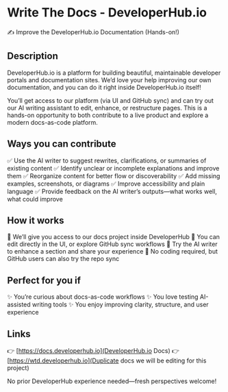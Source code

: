 # Write The Docs - DeveloperHub.io
✍️ Improve the DeveloperHub.io Documentation (Hands-on!)

## Description
DeveloperHub.io is a platform for building beautiful, maintainable developer portals and documentation sites. We’d love your help improving our own documentation, and you can do it right inside DeveloperHub.io itself!

You’ll get access to our platform (via UI and GitHub sync) and can try out our AI writing assistant to edit, enhance, or restructure pages. This is a hands-on opportunity to both contribute to a live product and explore a modern docs-as-code platform.

## Ways you can contribute
✅ Use the AI writer to suggest rewrites, clarifications, or summaries of existing content
✅ Identify unclear or incomplete explanations and improve them
✅ Reorganize content for better flow or discoverability
✅ Add missing examples, screenshots, or diagrams
✅ Improve accessibility and plain language
✅ Provide feedback on the AI writer’s outputs—what works well, what could improve

## How it works
🔹 We’ll give you access to our docs project inside DeveloperHub
🔹 You can edit directly in the UI, or explore GitHub sync workflows
🔹 Try the AI writer to enhance a section and share your experience
🔹 No coding required, but GitHub users can also try the repo sync

## Perfect for you if
✨ You’re curious about docs-as-code workflows
✨ You love testing AI-assisted writing tools
✨ You enjoy improving clarity, structure, and user experience

## Links
👉 [https://docs.developerhub.io](DeveloperHub.io Docs)
👉 [https://wtd.developerhub.io](Duplicate docs we will be editing for this project)

No prior DeveloperHub experience needed—fresh perspectives welcome!